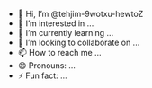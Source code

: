 - 👋 Hi, I’m @tehjim-9wotxu-hewtoZ
- 👀 I’m interested in ...
- 🌱 I’m currently learning ...
- 💞️ I’m looking to collaborate on ...
- 📫 How to reach me ...
- 😄 Pronouns: ...
- ⚡ Fun fact: ...

<!---
tehjim-9wotxu-hewtoZ/tehjim-9wotxu-hewtoZ is a ✨ special ✨ repository because its `README.md` (this file) appears on your GitHub profile.
You can click the Preview link to take a look at your changes.
--->
